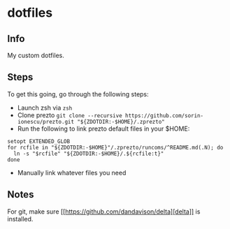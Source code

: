 # dotfiles
## Info
My custom dotfiles.

## Steps
To get this going, go through the following steps:
- Launch zsh via `zsh`
- Clone prezto `git clone --recursive https://github.com/sorin-ionescu/prezto.git "${ZDOTDIR:-$HOME}/.zprezto"`
- Run the following to link prezto default files in your $HOME:
```
setopt EXTENDED_GLOB
for rcfile in "${ZDOTDIR:-$HOME}"/.zprezto/runcoms/^README.md(.N); do
  ln -s "$rcfile" "${ZDOTDIR:-$HOME}/.${rcfile:t}"
done
```
- Manually link whatever files you need

## Notes
For git, make sure [[https://github.com/dandavison/delta][delta]] is installed.

